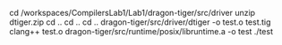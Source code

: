 cd /workspaces/CompilersLab1/Lab1/dragon-tiger/src/driver
unzip dtiger.zip
cd ..
cd ..
cd ..
dragon-tiger/src/driver/dtiger -o test.o test.tig
clang++ test.o dragon-tiger/src/runtime/posix/libruntime.a -o test
./test